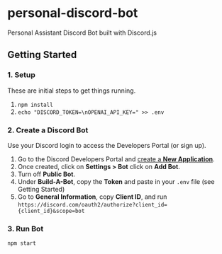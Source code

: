 # personal-discord-bot

Personal Assistant Discord Bot built with Discord.js

## Getting Started

### 1. Setup

These are initial steps to get things running.

1. `npm install`
2. `echo "DISCORD_TOKEN=\nOPENAI_API_KEY=" >> .env`

### 2. Create a Discord Bot

Use your Discord login to access the Developers Portal (or sign up).

1. Go to the Discord Developers Portal and [create a **New Application**](https://discord.com/developers/applications).
2. Once created, click on **Settings > Bot** click on **Add Bot**.
3. Turn off **Public Bot**.
4. Under **Build-A-Bot**, copy the **Token** and paste in your `.env` file (see Getting Started)
5. Go to **General Information**, copy **Client ID**, and run `https://discord.com/oauth2/authorize?client_id={client_id}&scope=bot`

### 3. Run Bot

`npm start`
